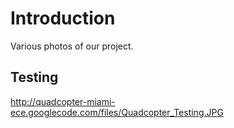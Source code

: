 # Introduction #

Various photos of our project.


## Testing ##

http://quadcopter-miami-ece.googlecode.com/files/Quadcopter_Testing.JPG